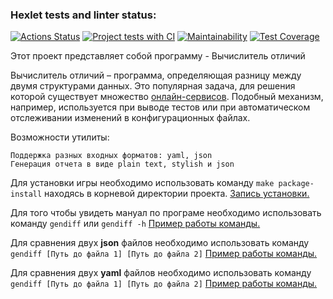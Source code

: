 ### Hexlet tests and linter status:
[![Actions Status](https://github.com/ReYaNOW/python-project-50/workflows/hexlet-check/badge.svg)](https://github.com/ReYaNOW/python-project-50/actions) [![Project tests with CI](https://github.com/ReYaNOW/python-project-50/actions/workflows/action_tests.yml/badge.svg)](https://github.com/ReYaNOW/python-project-50/actions/workflows/action_tests.yml) [![Maintainability](https://api.codeclimate.com/v1/badges/f3344950f20704d22db6/maintainability)](https://codeclimate.com/github/ReYaNOW/python-project-50/maintainability) [![Test Coverage](https://api.codeclimate.com/v1/badges/f3344950f20704d22db6/test_coverage)](https://codeclimate.com/github/ReYaNOW/python-project-50/test_coverage)

Этот проект представляет собой программу - Вычислитель отличий

Вычислитель отличий – программа, определяющая разницу между двумя структурами данных. Это популярная задача, для решения которой существует множество [онлайн-сервисов](http://www.jsondiff.com/). Подобный механизм, например, используется при выводе тестов или при автоматическом отслеживании изменений в конфигурационных файлах.

Возможности утилиты:

    Поддержка разных входных форматов: yaml, json
    Генерация отчета в виде plain text, stylish и json


Для установки игры необходимо использовать команду ```make package-install``` находясь в корневой директории проекта. [Запись установки.](https://asciinema.org/a/572985)  

Для того чтобы увидеть мануал по програме необходимо использовать команду ```gendiff``` или ```gendiff -h``` [Пример работы команды.](https://asciinema.org/a/572988) 

Для сравнения двух **json** файлов необходимо использовать команду ```gendiff [Путь до файла 1] [Путь до файла 2]``` [Пример работы команды.](https://asciinema.org/a/572987)  

Для сравнения двух **yaml** файлов необходимо использовать команду ```gendiff [Путь до файла 1] [Путь до файла 2]``` [Пример работы команды.](https://asciinema.org/a/573331)
